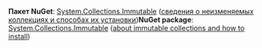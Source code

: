 <span data-ttu-id="ed3cf-101">**Пакет NuGet**: [System.Collections.Immutable](http://go.microsoft.com/fwlink/?LinkId=318047) ([сведения о неизменяемых коллекциях и способах их установки](/dotnet/api/system.collections.immutable#remarks))</span><span class="sxs-lookup"><span data-stu-id="ed3cf-101">**NuGet package**: [System.Collections.Immutable](http://go.microsoft.com/fwlink/?LinkId=318047) ([about immutable collections and how to install](/dotnet/api/system.collections.immutable#remarks))</span></span>
